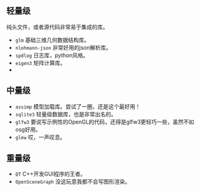 ## 轻量级
纯头文件，或者源代码非常易于集成的库。
- `glm` 基础三维几何数据结构库。
- `nlohmann-json` 非常好用的json解析库。
- `spdlog` 日志库，python风格。
- `eigen3` 矩阵计算库。
- 
## 中量级
- `assimp` 模型加载库。尝试了一圈，还是这个最好用！
- `sqlite3` 轻量级数据库，也是非常出名的。
- `glfw3` 要说写示例性的OpenGL的代码，还得是glfw3更轻巧一些，虽然不如osg好用。
- `glew` 哎，一声叹息。
## 重量级
- `QT` C++开发GUI程序的王者。
- `OpenSceneGraph` 没这玩意我都不会写图形渲染。


